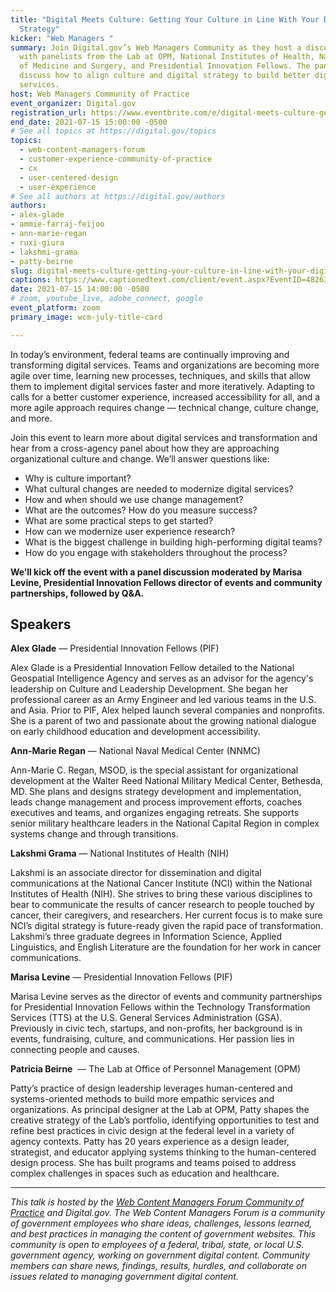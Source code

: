 ```yaml
---
title: "Digital Meets Culture: Getting Your Culture in Line With Your Digital
  Strategy"
kicker: "Web Managers "
summary: Join Digital.gov’s Web Managers Community as they host a discussion
  with panelists from the Lab at OPM, National Institutes of Health, Navy Bureau
  of Medicine and Surgery, and Presidential Innovation Fellows. The panel will
  discuss how to align culture and digital strategy to build better digital
  services.
host: Web Managers Community of Practice
event_organizer: Digital.gov
registration_url: https://www.eventbrite.com/e/digital-meets-culture-getting-your-culture-in-line-with-digital-strategy-tickets-161936391105
end_date: 2021-07-15 15:00:00 -0500
# See all topics at https://digital.gov/topics
topics:
  - web-content-managers-forum
  - customer-experience-community-of-practice
  - cx
  - user-centered-design
  - user-experience
# See all authors at https://digital.gov/authors
authors:
- alex-glade
- ammie-farraj-feijoo
- ann-marie-regan
- ruxi-giura
- lakshmi-grama
- patty-beirne
slug: digital-meets-culture-getting-your-culture-in-line-with-your-digital-strategy
captions: https://www.captionedtext.com/client/event.aspx?EventID=4826360&CustomerID=321
date: 2021-07-15 14:00:00 -0500
# zoom, youtube_live, adobe_connect, google
event_platform: zoom
primary_image: wcm-july-title-card

---
```


In today’s environment, federal teams are continually improving and transforming digital services. Teams and organizations are becoming more agile over time, learning new processes, techniques, and skills that allow them to implement digital services faster and more iteratively. Adapting to calls for a better customer experience, increased accessibility for all, and a more agile approach requires change — technical change, culture change, and more. 

Join this event to learn more about digital services and transformation and hear from a cross-agency panel about how they are approaching organizational culture and change. We’ll answer questions like: 

* Why is culture important?
* What cultural changes are needed to modernize digital services?
* How and when should we use change management?
* What are the outcomes? How do you measure success?
* What are some practical steps to get started?
* How can we modernize user experience research?
* What is the biggest challenge in building high-performing digital teams?
* How do you engage with stakeholders throughout the process?

**We’ll kick off the event with a panel discussion moderated by Marisa Levine, Presidential Innovation Fellows director of events and community partnerships, followed by Q&A.**

## Speakers

**Alex Glade** — Presidential Innovation Fellows (PIF)

Alex Glade is a Presidential Innovation Fellow detailed to the National Geospatial Intelligence Agency and serves as an advisor for the agency's leadership on Culture and Leadership Development. She began her professional career as an Army Engineer and led various teams in the U.S. and Asia. Prior to PIF, Alex helped launch several companies and nonprofits. She is a parent of two and passionate about the growing national dialogue on early childhood education and development accessibility.

**Ann-Marie Regan** — National Naval Medical Center (NNMC)

Ann-Marie C. Regan, MSOD, is the special assistant for organizational development at the Walter Reed National Military Medical Center, Bethesda, MD. She plans and designs strategy development and implementation, leads change management and process improvement efforts, coaches executives and teams, and organizes engaging retreats. She supports senior military healthcare leaders in the National Capital Region in complex systems change and through transitions.

**Lakshmi Grama** — National Institutes of Health (NIH)

Lakshmi is an associate director for dissemination and digital communications at the National Cancer Institute (NCI) within the National Institutes of Health (NIH). She strives to bring these various disciplines to bear to communicate the results of cancer research to people touched by cancer, their caregivers, and researchers. Her current focus is to make sure NCI’s digital strategy is future-ready given the rapid pace of transformation. Lakshmi’s three graduate degrees in Information Science, Applied Linguistics, and English Literature are the foundation for her work in cancer communications.

**Marisa Levine** — Presidential Innovation Fellows (PIF)

Marisa Levine serves as the director of events and community partnerships for Presidential Innovation Fellows within the Technology Transformation Services (TTS) at the U.S. General Services Administration (GSA). Previously in civic tech, startups, and non-profits, her background is in events, fundraising, culture, and communications. Her passion lies in connecting people and causes.

**Patricia Beirne**  — The Lab at Office of Personnel Management (OPM)

Patty’s practice of design leadership leverages human-centered and systems-oriented methods to build more empathic services and organizations. As principal designer at the Lab at OPM, Patty shapes the creative strategy of the Lab’s portfolio, identifying opportunities to test and refine best practices in civic design at the federal level in a variety of agency contexts. Patty has 20 years experience as a design leader, strategist, and educator applying systems thinking to the human-centered design process. She has built programs and teams poised to address complex challenges in spaces such as education and healthcare.

- - -

*This talk is hosted by the [Web Content Managers Forum Community of Practice](https://digital.gov/communities/web-content-managers) and Digital.gov. The Web Content Managers Forum is a community of government employees who share ideas, challenges, lessons learned, and best practices in managing the content of government websites. This community is open to employees of a federal, tribal, state, or local U.S. government agency, working on government digital content. Community members can share news, findings, results, hurdles, and collaborate on issues related to managing government digital content.*
